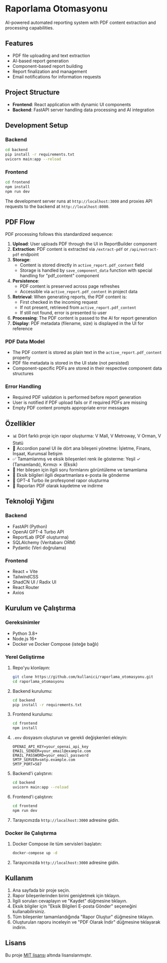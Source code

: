 # Raporlama Otomasyonu

AI-powered automated reporting system with PDF content extraction and processing capabilities.

## Features

- PDF file uploading and text extraction
- AI-based report generation
- Component-based report building
- Report finalization and management
- Email notifications for information requests

## Project Structure

- **Frontend**: React application with dynamic UI components
- **Backend**: FastAPI server handling data processing and AI integration

## Development Setup

### Backend

```bash
cd backend
pip install -r requirements.txt
uvicorn main:app --reload
```

### Frontend

```bash
cd frontend
npm install
npm run dev
```

The development server runs at `http://localhost:3000` and proxies API requests to the backend at `http://localhost:8000`.

## PDF Flow

PDF processing follows this standardized sequence:

1. **Upload**: User uploads PDF through the UI in ReportBuilder component
2. **Extraction**: PDF content is extracted via `/extract-pdf` or `/api/extract-pdf` endpoint
3. **Storage**: 
   - Content is stored directly in `active_report.pdf_content` field
   - Storage is handled by `save_component_data` function with special handling for "pdf_content" component
4. **Persistence**: 
   - PDF content is preserved across page refreshes
   - Accessible via `active_report.pdf_content` in project data
5. **Retrieval**: When generating reports, the PDF content is:
   - First checked in the incoming request
   - If not present, retrieved from `active_report.pdf_content`
   - If still not found, error is presented to user
6. **Processing**: The PDF content is passed to the AI for report generation
7. **Display**: PDF metadata (filename, size) is displayed in the UI for reference

### PDF Data Model
- The PDF content is stored as plain text in the `active_report.pdf_content` property
- PDF file metadata is stored in the UI state (not persisted)
- Component-specific PDFs are stored in their respective component data structures

### Error Handling
- Required PDF validation is performed before report generation
- User is notified if PDF upload fails or if required PDFs are missing
- Empty PDF content prompts appropriate error messages

## Özellikler

- 📊 Dört farklı proje için rapor oluşturma: V Mall, V Metroway, V Orman, V Statü
- 🔄 Accordion panel UI ile dört ana bileşeni yönetme: İşletme, Finans, İnşaat, Kurumsal İletişim
- ✅ Tamamlanmış ve eksik bileşenleri renk ile gösterme: Yeşil ✓ (Tamamlandı), Kırmızı ✗ (Eksik)
- 📝 Her bileşen için ilgili soru formlarını görüntüleme ve tamamlama
- 📧 Eksik bilgileri ilgili departmanlara e-posta ile gönderme
- 🤖 GPT-4 Turbo ile profesyonel rapor oluşturma
- 📄 Raporları PDF olarak kaydetme ve indirme

## Teknoloji Yığını

### Backend
- FastAPI (Python)
- OpenAI GPT-4 Turbo API
- ReportLab (PDF oluşturma)
- SQLAlchemy (Veritabanı ORM)
- Pydantic (Veri doğrulama)

### Frontend
- React + Vite
- TailwindCSS
- ShadCN UI / Radix UI
- React Router
- Axios

## Kurulum ve Çalıştırma

### Gereksinimler
- Python 3.8+
- Node.js 16+
- Docker ve Docker Compose (isteğe bağlı)

### Yerel Geliştirme
1. Repo'yu klonlayın:
   ```bash
   git clone https://github.com/kullanici/raporlama_otomasyonu.git
   cd raporlama_otomasyonu
   ```

2. Backend kurulumu:
   ```bash
   cd backend
   pip install -r requirements.txt
   ```

3. Frontend kurulumu:
   ```bash
   cd frontend
   npm install
   ```

4. `.env` dosyasını oluşturun ve gerekli değişkenleri ekleyin:
   ```
   OPENAI_API_KEY=your_openai_api_key
   EMAIL_SENDER=your_email@example.com
   EMAIL_PASSWORD=your_email_password
   SMTP_SERVER=smtp.example.com
   SMTP_PORT=587
   ```

5. Backend'i çalıştırın:
   ```bash
   cd backend
   uvicorn main:app --reload
   ```

6. Frontend'i çalıştırın:
   ```bash
   cd frontend
   npm run dev
   ```

7. Tarayıcınızda `http://localhost:3000` adresine gidin.

### Docker ile Çalıştırma
1. Docker Compose ile tüm servisleri başlatın:
   ```bash
   docker-compose up -d
   ```

2. Tarayıcınızda `http://localhost:3000` adresine gidin.

## Kullanım

1. Ana sayfada bir proje seçin.
2. Rapor bileşenlerinden birini genişletmek için tıklayın.
3. İlgili soruları cevaplayın ve "Kaydet" düğmesine tıklayın.
4. Eksik bilgiler için "Eksik Bilgileri E-posta Gönder" seçeneğini kullanabilirsiniz.
5. Tüm bileşenler tamamlandığında "Rapor Oluştur" düğmesine tıklayın.
6. Oluşturulan raporu inceleyin ve "PDF Olarak İndir" düğmesine tıklayarak indirin.

## Lisans

Bu proje [MIT lisansı](LICENSE) altında lisanslanmıştır.